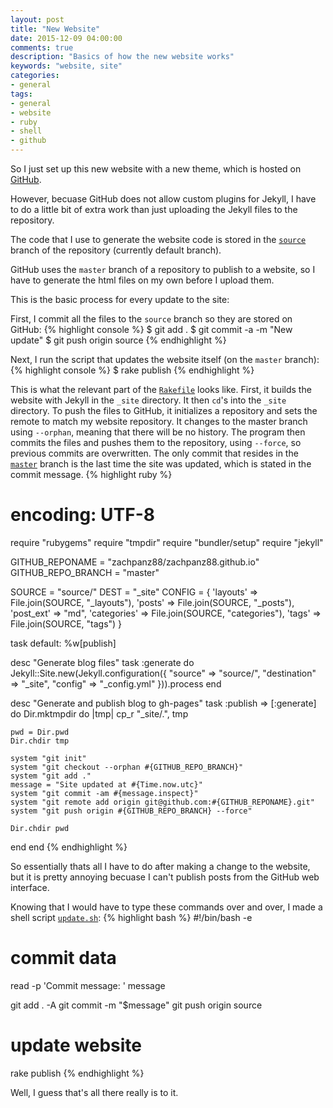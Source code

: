 ```yaml
---
layout: post
title: "New Website"
date: 2015-12-09 04:00:00
comments: true
description: "Basics of how the new website works"
keywords: "website, site"
categories:
- general
tags:
- general
- website
- ruby
- shell
- github
---
```


So I just set up this new website with a new theme, which is hosted on [GitHub](https://github.com/zachpanz88/zachpanz88.github.io).

However, becuase GitHub does not allow custom plugins for Jekyll, I have to do a little bit of extra work than just uploading the Jekyll files to the repository. 

The code that I use to generate the website code is stored in the [`source`](https://github.com/zachpanz88/zachpanz88.github.io/tree/source) branch of the repository (currently default branch). 

GitHub uses the `master` branch of a repository to publish to a website, so I have to generate the html files on my own before I upload them. 

This is the basic process for every update to the site:

First, I commit all the files to the `source` branch so they are stored on GitHub:
{% highlight console %}
$ git add .
$ git commit -a -m "New update"
$ git push origin source
{% endhighlight %}

Next, I run the script that updates the website itself (on the `master` branch):
{% highlight console %}
$ rake publish
{% endhighlight %}

This is what the relevant part of the [`Rakefile`](https://github.com/zachpanz88/zachpanz88.github.io/blob/source/Rakefile) looks like. 
First, it builds the website with Jekyll in the `_site` directory. It then `cd`'s into the `_site` directory. 
To push the files to GitHub, it initializes a repository and sets the remote to match my website repository. 
It changes to the master branch using `--orphan`, meaning that there will be no history.
The program then commits the files and pushes them to the repository, using `--force`, so previous commits are overwritten. 
The only commit that resides in the [`master`](https://github.com/zachpanz88/zachpanz88.github.io/tree/master) branch is the last time the site was updated, which is stated in the commit message.
{% highlight ruby %}
# encoding: UTF-8
require "rubygems"
require "tmpdir"
require "bundler/setup"
require "jekyll"

GITHUB_REPONAME = "zachpanz88/zachpanz88.github.io"
GITHUB_REPO_BRANCH = "master"

SOURCE = "source/"
DEST   = "_site"
CONFIG = {
  'layouts' => File.join(SOURCE, "_layouts"),
  'posts' => File.join(SOURCE, "_posts"),
  'post_ext' => "md",
  'categories' => File.join(SOURCE, "categories"),
  'tags' => File.join(SOURCE, "tags")
}

task default: %w[publish]

desc "Generate blog files"
task :generate do
  Jekyll::Site.new(Jekyll.configuration({
    "source"      => "source/",
    "destination" => "_site",
    "config"      => "_config.yml"
  })).process
end

desc "Generate and publish blog to gh-pages"
task :publish => [:generate] do
  Dir.mktmpdir do |tmp|
    cp_r "_site/.", tmp

    pwd = Dir.pwd
    Dir.chdir tmp

    system "git init"
    system "git checkout --orphan #{GITHUB_REPO_BRANCH}"
    system "git add ."
    message = "Site updated at #{Time.now.utc}"
    system "git commit -am #{message.inspect}"
    system "git remote add origin git@github.com:#{GITHUB_REPONAME}.git"
    system "git push origin #{GITHUB_REPO_BRANCH} --force"

    Dir.chdir pwd
  end
end
{% endhighlight %}

So essentially thats all I have to do after making a change to the website, but it is pretty annoying becuase I can't publish posts from the GitHub web interface.

Knowing that I would have to type these commands over and over, I made a shell script [`update.sh`](https://github.com/zachpanz88/zachpanz88.github.io/blob/source/update.sh):
{% highlight bash %}
#!/bin/bash -e

# commit data
read -p 'Commit message: ' message

git add . -A
git commit -m "$message"
git push origin source

# update website
rake publish
{% endhighlight %}

Well, I guess that's all there really is to it.
